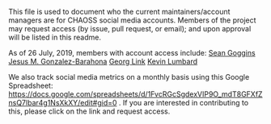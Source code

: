 This file is used to document who the current maintainers/account managers are for CHAOSS social media accounts.  Members of the project may request access (by issue, pull request, or email); and upon approval will be listed in this readme. 

As of 26 July, 2019, members with account access include:
<a href="https://github.com/sociallycompute">Sean Goggins</a>
<a href="https://github.com/jgbarah">Jesus M. Gonzalez-Barahona</a>
<a href="https://github.com/GeorgLink">Georg Link</a>
<a href="https://github.com/klumb">Kevin Lumbard</a>

We also track social media metrics on a monthly basis using this Google Spreadsheet: https://docs.google.com/spreadsheets/d/1FvcRGcSgdexVIP9O_mdT8GFXfZnsQ7lbar4g1NsXkXY/edit#gid=0 .  If you are interested in contributing to this, please click on the link and request access. 

